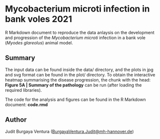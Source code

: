 # Mycobacterium microti infection in bank voles 2021

R Markdown document to reproduce the data anlaysis on the development and progression of the _Mycobacterium microti_ infection in a bank vole (_Myodes glareolus_) animal model. <ref>

## Summary

The input data can be found inside the data/ directory, and the plots in jpg and svg format can be found in the plot/ directory. To obtain the interactive heatmap summarising the disease progression, the chunk with the head: __Figure 5A | Summary of the pathology__ can be run (after loading the required libraries).

The code for the analysis and figures can be found in the R Markdown document: __code.rmd__

## Author

Judit Burgaya Ventura (BurgayaVentura.Judit@mh-hannover.de)
